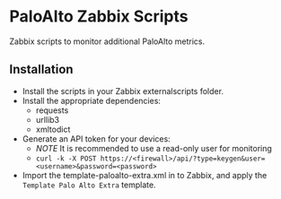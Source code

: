 # PaloAlto Zabbix Scripts

Zabbix scripts to monitor additional PaloAlto metrics.

## Installation

- Install the scripts in your Zabbix externalscripts folder.
- Install the appropriate dependencies:
  - requests
  - urllib3
  - xmltodict
- Generate an API token for your devices:
  - *NOTE* It is recommended to use a read-only user for monitoring 
  - `curl -k -X POST https://<firewall>/api/?type=keygen&user=<username>&password=<password>`
- Import the template-paloalto-extra.xml in to Zabbix, and apply the `Template Palo Alto Extra` template.

